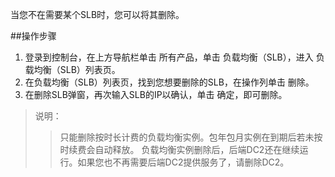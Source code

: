 当您不在需要某个SLB时，您可以将其删除。

##操作步骤

1. 登录到控制台，在上方导航栏单击 所有产品，单击 负载均衡（SLB），进入 负载均衡（SLB）列表页。
2. 在负载均衡（SLB）列表页，找到您想要删除的SLB，在操作列单击 删除。
3. 在删除SLB弹窗，再次输入SLB的IP以确认，单击 确定，即可删除。

>说明：
>>只能删除按时长计费的负载均衡实例。包年包月实例在到期后若未按时续费会自动释放。
>>负载均衡实例删除后，后端DC2还在继续运行。如果您也不再需要后端DC2提供服务了，请删除DC2。